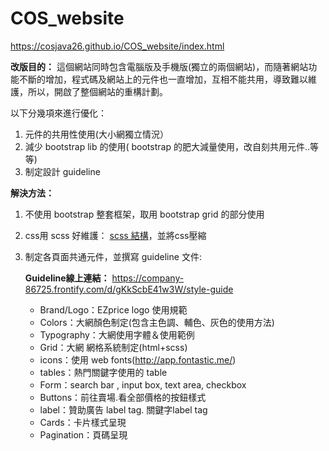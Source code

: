 # COS_website
https://cosjava26.github.io/COS_website/index.html

**改版目的：**
這個網站同時包含電腦版及手機版(獨立的兩個網站)，而隨著網站功能不斷的增加，程式碼及網站上的元件也一直增加，互相不能共用，導致難以維護，所以，開啟了整個網站的重構計劃。

以下分幾項來進行優化：
1. 元件的共用性使用(大小網獨立情況）
2. 減少 bootstrap lib 的使用( bootstrap 的肥大減量使用，改自刻共用元件..等等) 
3. 制定設計 guideline

**解決方法：**
1. 不使用 bootstrap 整套框架，取用 bootstrap grid 的部分使用
2. css用 scss 好維護：
[scss 結構](/sass/create.scss)，並將css壓縮
3. 制定各頁面共通元件，並撰寫 guideline 文件:

    **Guideline線上連結：** https://company-86725.frontify.com/d/gKkScbE41w3W/style-guide
    - Brand/Logo：EZprice logo 使用規範
    - Colors：大網顏色制定(包含主色調、輔色、灰色的使用方法)
    - Typography：大網使用字體＆使用範例
    - Grid：大網 網格系統制定(html+scss)
    - icons：使用 web fonts(http://app.fontastic.me/)
    - tables：熱門關鍵字使用的 table
    - Form：search bar , input box, text area, checkbox
    - Buttons：前往賣場.看全部價格的按鈕樣式
    - label：贊助廣告 label tag. 關鍵字label tag
    - Cards：卡片樣式呈現
    - Pagination：頁碼呈現

